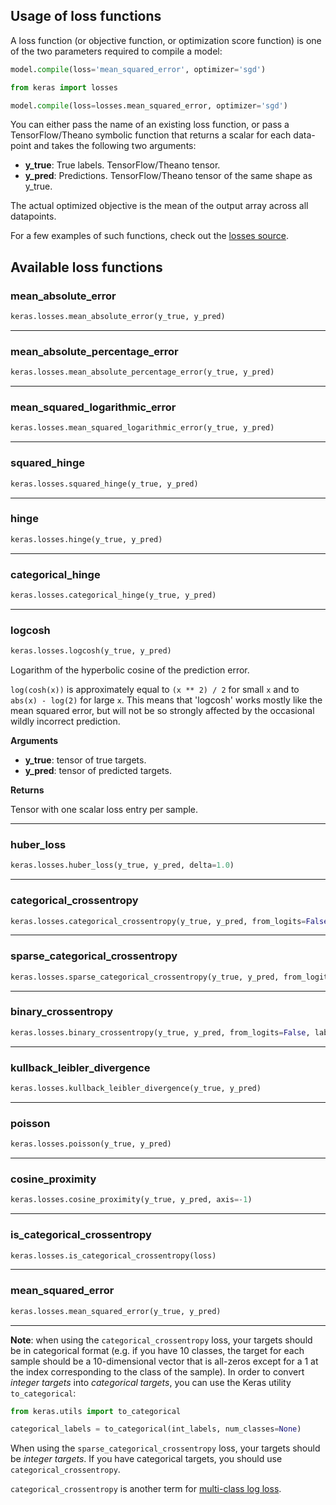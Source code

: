 
## Usage of loss functions

A loss function (or objective function, or optimization score function) is one of the two parameters required to compile a model:

```python
model.compile(loss='mean_squared_error', optimizer='sgd')
```

```python
from keras import losses

model.compile(loss=losses.mean_squared_error, optimizer='sgd')
```

You can either pass the name of an existing loss function, or pass a TensorFlow/Theano symbolic function that returns a scalar for each data-point and takes the following two arguments:

- __y_true__: True labels. TensorFlow/Theano tensor.
- __y_pred__: Predictions. TensorFlow/Theano tensor of the same shape as y_true.

The actual optimized objective is the mean of the output array across all datapoints.

For a few examples of such functions, check out the [losses source](https://github.com/keras-team/keras/blob/master/keras/losses.py).

## Available loss functions

### mean_absolute_error


```python
keras.losses.mean_absolute_error(y_true, y_pred)
```

----

### mean_absolute_percentage_error


```python
keras.losses.mean_absolute_percentage_error(y_true, y_pred)
```

----

### mean_squared_logarithmic_error


```python
keras.losses.mean_squared_logarithmic_error(y_true, y_pred)
```

----

### squared_hinge


```python
keras.losses.squared_hinge(y_true, y_pred)
```

----

### hinge


```python
keras.losses.hinge(y_true, y_pred)
```

----

### categorical_hinge


```python
keras.losses.categorical_hinge(y_true, y_pred)
```

----

### logcosh


```python
keras.losses.logcosh(y_true, y_pred)
```


Logarithm of the hyperbolic cosine of the prediction error.

`log(cosh(x))` is approximately equal to `(x ** 2) / 2` for small `x` and
to `abs(x) - log(2)` for large `x`. This means that 'logcosh' works mostly
like the mean squared error, but will not be so strongly affected by the
occasional wildly incorrect prediction.

__Arguments__

- __y_true__: tensor of true targets.
- __y_pred__: tensor of predicted targets.

__Returns__

Tensor with one scalar loss entry per sample.
    
----

### huber_loss


```python
keras.losses.huber_loss(y_true, y_pred, delta=1.0)
```

----

### categorical_crossentropy


```python
keras.losses.categorical_crossentropy(y_true, y_pred, from_logits=False, label_smoothing=0)
```

----

### sparse_categorical_crossentropy


```python
keras.losses.sparse_categorical_crossentropy(y_true, y_pred, from_logits=False, axis=-1)
```

----

### binary_crossentropy


```python
keras.losses.binary_crossentropy(y_true, y_pred, from_logits=False, label_smoothing=0)
```

----

### kullback_leibler_divergence


```python
keras.losses.kullback_leibler_divergence(y_true, y_pred)
```

----

### poisson


```python
keras.losses.poisson(y_true, y_pred)
```

----

### cosine_proximity


```python
keras.losses.cosine_proximity(y_true, y_pred, axis=-1)
```

----

### is_categorical_crossentropy


```python
keras.losses.is_categorical_crossentropy(loss)
```

----

### mean_squared_error


```python
keras.losses.mean_squared_error(y_true, y_pred)
```


----

**Note**: when using the `categorical_crossentropy` loss, your targets should be in categorical format (e.g. if you have 10 classes, the target for each sample should be a 10-dimensional vector that is all-zeros except for a 1 at the index corresponding to the class of the sample). In order to convert *integer targets* into *categorical targets*, you can use the Keras utility `to_categorical`:

```python
from keras.utils import to_categorical

categorical_labels = to_categorical(int_labels, num_classes=None)
```

When using the `sparse_categorical_crossentropy` loss, your targets should be *integer targets*.
If you have categorical targets, you should use `categorical_crossentropy`.

`categorical_crossentropy` is another term for [multi-class log loss](http://wiki.fast.ai/index.php/Log_Loss). 
